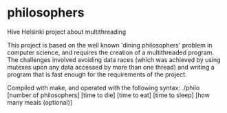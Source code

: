 # philosophers
Hive Helsinki project about multithreading

This project is based on the well known 'dining philosophers'
problem in computer science, and requires the creation of a multithreaded program.
The challenges involved avoiding data races (which was achieved by using
mutexes upon any data accessed by more than one thread) and writing a program
that is fast enough for the requirements of the project.

Compiled with make, and operated with the following syntax:
./philo [number of philosophers] [time to die] [time to eat] [time to sleep] [how many meals (optional)]
